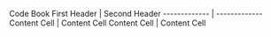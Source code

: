 Code Book
First Header  | Second Header
------------- | -------------
Content Cell  | Content Cell
Content Cell  | Content Cell